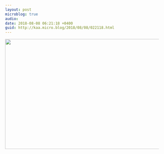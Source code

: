 ```yaml
---
layout: post
microblog: true
audio: 
date: 2018-08-08 06:21:18 +0400
guid: http://kaa.micro.blog/2018/08/08/022118.html
---
```



<img src="http://micro.kaa.bz/uploads/2018/51e7b179ce.jpg" width="600" height="360" />
